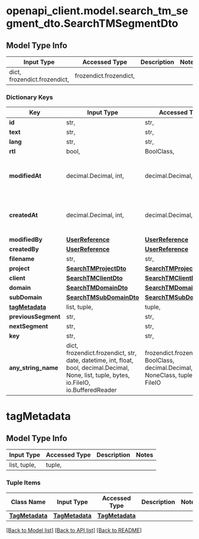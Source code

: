 # openapi_client.model.search_tm_segment_dto.SearchTMSegmentDto

## Model Type Info
Input Type | Accessed Type | Description | Notes
------------ | ------------- | ------------- | -------------
dict, frozendict.frozendict,  | frozendict.frozendict,  |  | 

### Dictionary Keys
Key | Input Type | Accessed Type | Description | Notes
------------ | ------------- | ------------- | ------------- | -------------
**id** | str,  | str,  |  | [optional] 
**text** | str,  | str,  |  | [optional] 
**lang** | str,  | str,  |  | [optional] 
**rtl** | bool,  | BoolClass,  |  | [optional] 
**modifiedAt** | decimal.Decimal, int,  | decimal.Decimal,  |  | [optional] value must be a 64 bit integer
**createdAt** | decimal.Decimal, int,  | decimal.Decimal,  |  | [optional] value must be a 64 bit integer
**modifiedBy** | [**UserReference**](UserReference.md) | [**UserReference**](UserReference.md) |  | [optional] 
**createdBy** | [**UserReference**](UserReference.md) | [**UserReference**](UserReference.md) |  | [optional] 
**filename** | str,  | str,  |  | [optional] 
**project** | [**SearchTMProjectDto**](SearchTMProjectDto.md) | [**SearchTMProjectDto**](SearchTMProjectDto.md) |  | [optional] 
**client** | [**SearchTMClientDto**](SearchTMClientDto.md) | [**SearchTMClientDto**](SearchTMClientDto.md) |  | [optional] 
**domain** | [**SearchTMDomainDto**](SearchTMDomainDto.md) | [**SearchTMDomainDto**](SearchTMDomainDto.md) |  | [optional] 
**subDomain** | [**SearchTMSubDomainDto**](SearchTMSubDomainDto.md) | [**SearchTMSubDomainDto**](SearchTMSubDomainDto.md) |  | [optional] 
**[tagMetadata](#tagMetadata)** | list, tuple,  | tuple,  |  | [optional] 
**previousSegment** | str,  | str,  |  | [optional] 
**nextSegment** | str,  | str,  |  | [optional] 
**key** | str,  | str,  |  | [optional] 
**any_string_name** | dict, frozendict.frozendict, str, date, datetime, int, float, bool, decimal.Decimal, None, list, tuple, bytes, io.FileIO, io.BufferedReader | frozendict.frozendict, str, BoolClass, decimal.Decimal, NoneClass, tuple, bytes, FileIO | any string name can be used but the value must be the correct type | [optional]

# tagMetadata

## Model Type Info
Input Type | Accessed Type | Description | Notes
------------ | ------------- | ------------- | -------------
list, tuple,  | tuple,  |  | 

### Tuple Items
Class Name | Input Type | Accessed Type | Description | Notes
------------- | ------------- | ------------- | ------------- | -------------
[**TagMetadata**](TagMetadata.md) | [**TagMetadata**](TagMetadata.md) | [**TagMetadata**](TagMetadata.md) |  | 

[[Back to Model list]](../../README.md#documentation-for-models) [[Back to API list]](../../README.md#documentation-for-api-endpoints) [[Back to README]](../../README.md)

